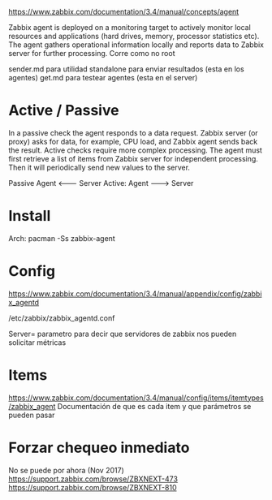 https://www.zabbix.com/documentation/3.4/manual/concepts/agent

Zabbix agent is deployed on a monitoring target to actively monitor local resources and applications (hard drives, memory, processor statistics etc).
The agent gathers operational information locally and reports data to Zabbix server for further processing.
Corre como no root

sender.md para utilidad standalone para enviar resultados (esta en los agentes)
get.md para testear agentes (esta en el server)

# Active / Passive
In a passive check the agent responds to a data request. Zabbix server (or proxy) asks for data, for example, CPU load, and Zabbix agent sends back the result.
Active checks require more complex processing. The agent must first retrieve a list of items from Zabbix server for independent processing. Then it will periodically send new values to the server.

Passive Agent <--- Server
Active: Agent ---> Server


# Install
Arch: pacman -Ss zabbix-agent

# Config
https://www.zabbix.com/documentation/3.4/manual/appendix/config/zabbix_agentd

/etc/zabbix/zabbix_agentd.conf

Server=
  parametro para decir que servidores de zabbix nos pueden solicitar métricas


# Items
https://www.zabbix.com/documentation/3.4/manual/config/items/itemtypes/zabbix_agent
Documentación de que es cada item y que parámetros se pueden pasar



# Forzar chequeo inmediato
No se puede por ahora (Nov 2017)
https://support.zabbix.com/browse/ZBXNEXT-473
https://support.zabbix.com/browse/ZBXNEXT-810
